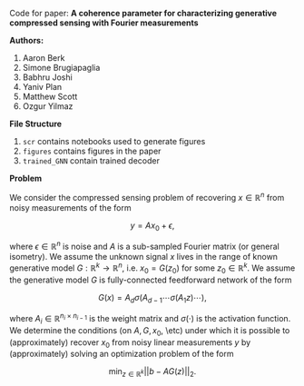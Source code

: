Code for paper: **A coherence parameter for characterizing generative compressed sensing with Fourier measurements**

**Authors:**
1. Aaron Berk
2. Simone Brugiapaglia
3. Babhru Joshi
4. Yaniv Plan
5. Matthew Scott
6. Ozgur Yilmaz

**File Structure**
1. `scr` contains notebooks used to generate figures
2. `figures` contains figures in the paper
3. `trained_GNN` contain trained decoder  


**Problem**

We consider the compressed sensing problem of recovering $x\in\mathbb{R}^n$ from noisy measurements of the form

$$y = A x_{0} + \epsilon, $$

where $\epsilon\in\mathbb{R}^n$ is noise and $A$ is a sub-sampled Fourier matrix (or general isometry). We assume the unknown signal $x$ lives in the range of known generative model $G:\mathbb{R}^k \rightarrow \mathbb{R}^n$, i.e. $x_{0} = G(z_0)$ for some $z_0 \in \mathbb{R}^k$. We assume the generative model $G$ is  fully-connected feedforward network of the form 

$$ G(x) = A_d\sigma(A_{d-1} \cdots \sigma(A_1 z)\cdots),$$

where $A_i \in \mathbb{R}^{n_i \times n_{i-1}}$ is the weight matrix and $\sigma(\cdot)$ is the activation function. We
determine the conditions (on $A, G, x_{0}$, \etc) under which it is possible to (approximately) recover $x_{0}$ from noisy linear measurements $y$ by (approximately) solving an optimization problem of the form

$$\min_{z \in \mathbb{R}^{k}} ||b - A G(z) ||_{2}. $$





